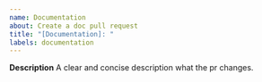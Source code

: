 ```yaml
---
name: Documentation
about: Create a doc pull request
title: "[Documentation]: "
labels: documentation
---
```


**Description**
A clear and concise description what the pr changes.
